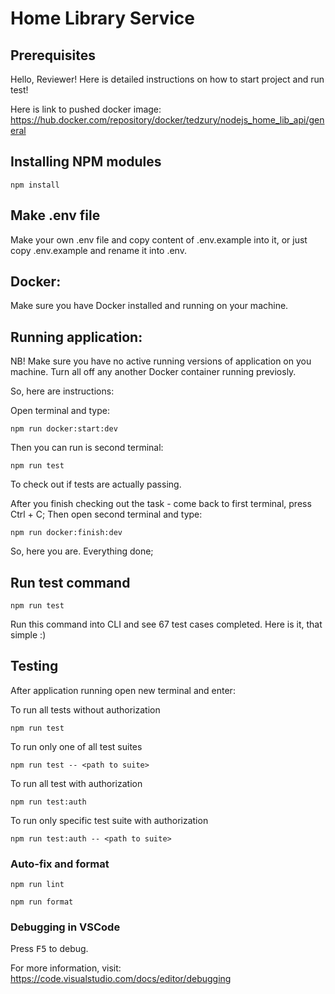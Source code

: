 # Home Library Service

## Prerequisites

Hello, Reviewer! Here is detailed instructions on how to start project and run test!

Here is link to pushed docker image: https://hub.docker.com/repository/docker/tedzury/nodejs_home_lib_api/general

## Installing NPM modules

```
npm install
```

## Make .env file

Make your own .env file and copy content of .env.example into it, or just copy .env.example and rename it into .env.

## Docker:

Make sure you have Docker installed and running on your machine.

## Running application:

NB! Make sure you have no active running versions of application on you machine. Turn all off any another Docker container running previosly.

So, here are instructions:

Open terminal and type: 

```
npm run docker:start:dev
```

Then you can run is second terminal: 

```
npm run test
```

To check out if tests are actually passing.

After you finish checking out the task - come back to first terminal, press Ctrl + C;
Then open second terminal and type:

```
npm run docker:finish:dev
```

So, here you are. Everything done;

## Run test command

```
npm run test
```

Run this command into CLI and see 67 test cases completed. Here is it, that simple :)

## Testing

After application running open new terminal and enter:

To run all tests without authorization

```
npm run test
```

To run only one of all test suites

```
npm run test -- <path to suite>
```

To run all test with authorization

```
npm run test:auth
```

To run only specific test suite with authorization

```
npm run test:auth -- <path to suite>
```

### Auto-fix and format

```
npm run lint
```

```
npm run format
```

### Debugging in VSCode

Press <kbd>F5</kbd> to debug.

For more information, visit: https://code.visualstudio.com/docs/editor/debugging
